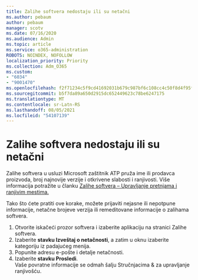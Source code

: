 ```yaml
---
title: Zalihe softvera nedostaju ili su netačni
ms.author: pebaum
author: pebaum
manager: scotv
ms.date: 07/16/2020
ms.audience: Admin
ms.topic: article
ms.service: o365-administration
ROBOTS: NOINDEX, NOFOLLOW
localization_priority: Priority
ms.collection: Adm_O365
ms.custom:
- "6034"
- "9001470"
ms.openlocfilehash: f2f71234c5f9cd41692031b679c987bf6c108cc4c50f8d4f95f72da42fea73c7
ms.sourcegitcommit: b5f7da89a650d2915dc652449623c78be6247175
ms.translationtype: MT
ms.contentlocale: sr-Latn-RS
ms.lasthandoff: 08/05/2021
ms.locfileid: "54107139"
---
```

# <a name="software-inventory-is-missing-or-inaccurate"></a>Zalihe softvera nedostaju ili su netačni

Zalihe softvera u usluzi Microsoft zaštitnik ATP pruža ime ili prodavca proizvoda, broj najnovije verzije i otkrivene slabosti i ranjivosti. Više informacija potražite u članku [Zalihe softvera – Upravljanje pretnjama i ranjivim mestima.](/windows/security/threat-protection/microsoft-defender-atp/tvm-software-inventory)

Tako što ćete pratiti ove korake, možete prijaviti nejasne ili nepotpune informacije, netačne brojeve verzija ili remeditovane informacije o zalihama softvera.  

1. Otvorite iskačeći prozor softvera i izaberite aplikaciju na stranici Zalihe softvera.
2. Izaberite **stavku Izveštaj o netačnosti**, a zatim u oknu izaberite kategoriju iz padajućeg menija.
3. Popunite adresu e-pošte i detalje netačnosti.
4. Izaberite **stavku Prosledi**.</br>
    Vaše povratne informacije se odmah šalju Stručnjacima & za upravljanje ranjivošću.